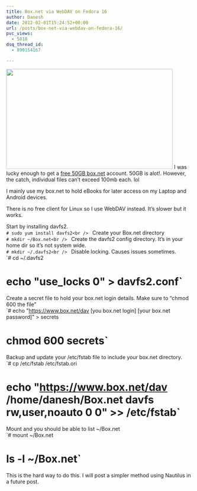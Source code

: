 ```yaml
---
title: Box.net via WebDAV on Fedora 16
author: Danesh
date: 2012-02-01T15:24:52+00:00
url: /posts/box-net-via-webdav-on-fedora-16/
pvc_views:
  - 5818
dsq_thread_id:
  - 890154167

---
```

<img loading="lazy" class="alignnone size-medium wp-image-2356" title="boxnet" src="/wp-content/uploads/2012/02/boxnet-450x271.png" alt="" width="450" height="271" srcset="/wp-content/uploads/2012/02/boxnet-450x271.png 450w, /wp-content/uploads/2012/02/boxnet.png 640w" sizes="(max-width: 450px) 100vw, 450px" />  
I was lucky enough to get a <a title="Current 50GB promotions" href="https://support.box.net/entries/20768867-box-50-gb-promotion-faqs" target="_blank">free 50GB box.net</a> account. 50GB is alot!. However, the catch, individual files can&#8217;t exceed 100mb each. lol

I mainly use my box.net to hold eBooks for later access on my Laptop and Android devices.

There is no free client for Linux so I use WebDAV instead. It&#8217;s slower but it works.

Start by installing davfs2.  
`# sudo yum install davfs2<br />
` Create your Box.net directory  
`# mkdir ~/Box.net<br />
` Create the davfs2 config directory. It&#8217;s in your home dir so it&#8217;s not system wide.  
`# mkdir ~/.davfs2<br />
` Disable locking. Causes issues sometimes.  
`# cd ~/.davfs2<br />
# echo "use_locks 0" > davfs2.conf`  
Create a secret file to hold your box.net login details. Make sure to &#8220;chmod 600 the file&#8221;  
`# echo "https://www.box.net/dav [you box.net login] [your box.net password]" > secrets<br />
# chmod 600 secrets`  
Backup and update your /etc/fstab file to include your box.net directory.  
`# cp /etc/fstab /etc/fstab.ori<br />
# echo "https://www.box.net/dav /home/danesh/Box.net davfs rw,user,noauto 0 0" >> /etc/fstab`  
Mount and you should be able to list ~/Box.net  
`# mount ~/Box.net<br />
# ls -l ~/Box.net`

This is the hard way to do this. I will post a simpler method using Nautilus in a future post.